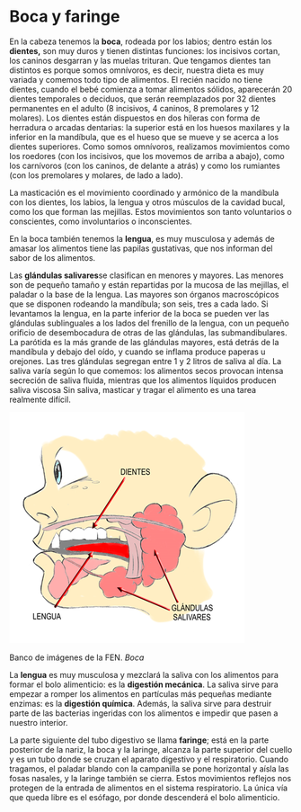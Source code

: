 # Boca y faringe

En la cabeza tenemos la **boca**, rodeada por los labios; dentro están los **dientes,** son muy duros y tienen distintas funciones: los incisivos cortan, los caninos desgarran y las muelas trituran. Que tengamos dientes tan distintos es porque somos omnívoros, es decir, nuestra dieta es muy variada y comemos todo tipo de alimentos. El recién nacido no tiene dientes, cuando el bebé comienza a tomar alimentos sólidos, aparecerán 20 dientes temporales o deciduos, que serán reemplazados por 32 dientes permanentes en el adulto (8 incisivos, 4 caninos, 8 premolares y 12 molares). Los dientes están dispuestos en dos hileras con forma de herradura o arcadas dentarias: la superior está en los huesos maxilares y la inferior en la mandíbula, que es el hueso que se mueve y se acerca a los dientes superiores. Como somos omnívoros, realizamos movimientos como los roedores (con los incisivos, que los movemos de arriba a abajo), como los carnívoros (con los caninos, de delante a atrás) y como los rumiantes (con los premolares y molares, de lado a lado).

La masticación es el movimiento coordinado y armónico de la mandíbula con los dientes, los labios, la lengua y otros músculos de la cavidad bucal, como los que forman las mejillas. Estos movimientos son tanto voluntarios o conscientes, como involuntarios o inconscientes.

En la boca también tenemos la **lengua**, es muy musculosa y además de amasar los alimentos tiene las papilas gustativas, que nos informan del sabor de los alimentos.

Las **glándulas salivares**se clasifican en menores y mayores. Las menores son de pequeño tamaño y están repartidas por la mucosa de las mejillas, el paladar o la base de la lengua. Las mayores son órganos macroscópicos que se disponen rodeando la mandíbula; son seis, tres a cada lado. Si levantamos la lengua, en la parte inferior de la boca se pueden ver las glándulas sublinguales a los lados del frenillo de la lengua, con un pequeño orificio de desembocadura de otras de las glándulas, las submandibulares. La parótida es la más grande de las glándulas mayores, está detrás de la mandíbula y debajo del oído, y cuando se inflama produce paperas u orejones. Las tres glándulas segregan entre 1 y 2 litros de saliva al día. La saliva varía según lo que comemos: los alimentos secos provocan intensa secreción de saliva fluida, mientras que los alimentos líquidos producen saliva viscosa Sin saliva, masticar y tragar el alimento es una tarea realmente difícil.


![imagen de la cara](img/glandulas.png "Glándulas salivares")


Banco de imágenes de la FEN. _Boca_

La **lengua** es muy musculosa y mezclará la saliva con los alimentos para formar el bolo alimenticio: es la **digestión mecánica**. La saliva sirve para empezar a romper los alimentos en partículas más pequeñas mediante enzimas: es la **digestión química**. Además, la saliva sirve para destruir parte de las bacterias ingeridas con los alimentos e impedir que pasen a nuestro interior.

La parte siguiente del tubo digestivo se llama **faringe**; está en la parte posterior de la nariz, la boca y la laringe, alcanza la parte superior del cuello y es un tubo donde se cruzan el aparato digestivo y el respiratorio. Cuando tragamos, el paladar blando con la campanilla se pone horizontal y aísla las fosas nasales, y la laringe también se cierra. Estos movimientos reflejos nos protegen de la entrada de alimentos en el sistema respiratorio. La única vía que queda libre es el esófago, por donde descenderá el bolo alimenticio.